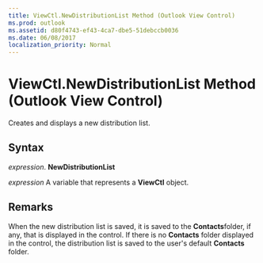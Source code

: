 ```yaml
---
title: ViewCtl.NewDistributionList Method (Outlook View Control)
ms.prod: outlook
ms.assetid: d80f4743-ef43-4ca7-dbe5-51debccb0036
ms.date: 06/08/2017
localization_priority: Normal
---
```



# ViewCtl.NewDistributionList Method (Outlook View Control)

Creates and displays a new distribution list.


## Syntax

 _expression_. **NewDistributionList**

_expression_ A variable that represents a  **ViewCtl** object.


## Remarks

When the new distribution list is saved, it is saved to the  **Contacts**folder, if any, that is displayed in the control. If there is no  **Contacts** folder displayed in the control, the distribution list is saved to the user's default **Contacts** folder.


